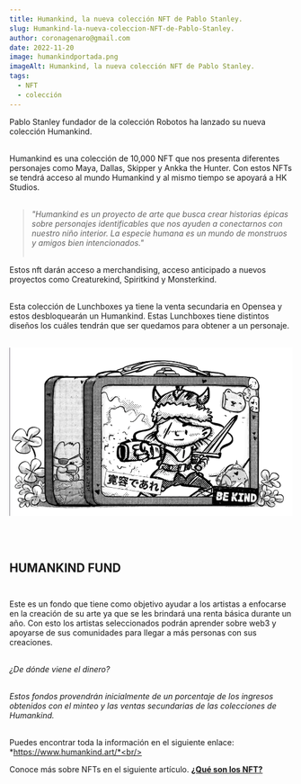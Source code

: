 ```yaml
---
title: Humankind, la nueva colección NFT de Pablo Stanley.
slug: Humankind-la-nueva-coleccion-NFT-de-Pablo-Stanley.
author: coronagenaro@gmail.com
date: 2022-11-20
image: humankindportada.png
imageAlt: Humankind, la nueva colección NFT de Pablo Stanley.
tags:
  - NFT
  - colección
---
```

Pablo Stanley fundador de la colección Robotos ha lanzado su nueva colección Humankind.<br/><br/>

H﻿umankind es una colección de 10,000 NFT que nos presenta diferentes personajes como Maya, Dallas, Skipper y Ankka the Hunter. Con estos NFTs se tendrá acceso al mundo Humankind y al mismo tiempo se apoyará a HK Studios.<br/><br/>

> *"Humankind es un proyecto de arte que busca crear historias épicas sobre personajes identificables que nos ayuden a conectarnos con nuestro niño interior. La especie humana es un mundo de monstruos y amigos bien intencionados."*<br/><br/>

E﻿stos nft darán acceso a merchandising, acceso anticipado a nuevos proyectos como Creaturekind, Spiritkind y Monsterkind.<br/><br/>

E﻿sta colección de Lunchboxes ya tiene la venta secundaria en Opensea y estos desbloquearán un Humankind. Estas Lunchboxes tiene distintos diseños los cuáles tendrán que ser quedamos para obtener a un personaje.<br/><br/>

![NFT HumanKind](humankindlunchbox.png "Human Kind, la nueva colección NFT de Pablo Stanley.")

<br/><br/>

## **HUMANKIND FUND**<br/><br/>

E﻿ste es un fondo que tiene como objetivo ayudar a los artistas a enfocarse en la creación de su arte ya que se les brindará una renta básica durante un año. Con esto los artistas seleccionados podrán aprender sobre web3 y apoyarse de sus comunidades para llegar a más personas con sus creaciones.<br/><br/>

*¿De dónde viene el dinero? <br/><br/>*

*E﻿stos fondos provendrán inicialmente de un porcentaje de los ingresos obtenidos con el minteo y las ventas secundarias de las colecciones de Humankind. <br/><br/>*

P﻿uedes encontrar toda la información en el siguiente enlace: *https://www.humankind.art/*<br/><br/>

C﻿onoce más sobre NFTs en el siguiente artículo. **[¿Qué son los NFT?](https://www.oasisfinanciero.mx/blog/2022-06-18/qu%C3%A9-son-los-nft-y-su-valor-en-el-arte-y-videojuegos/)**